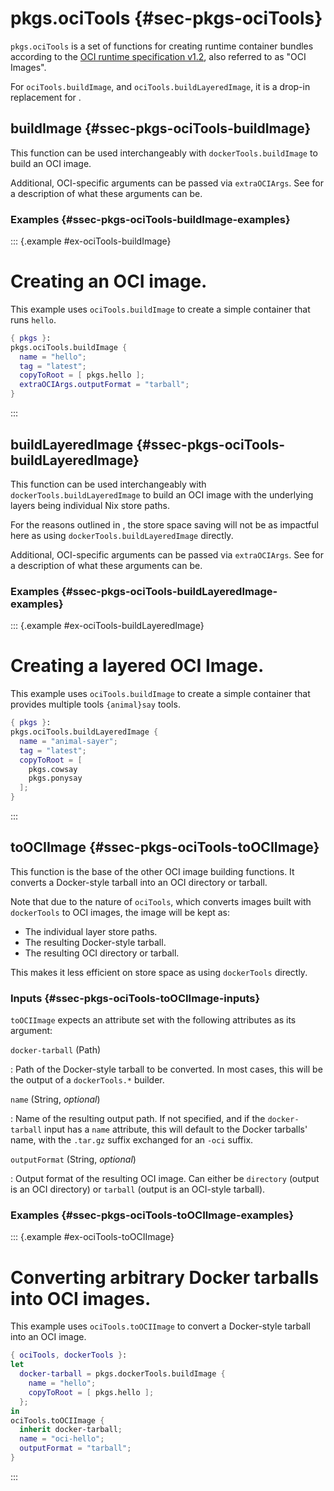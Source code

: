 # pkgs.ociTools {#sec-pkgs-ociTools}

`pkgs.ociTools` is a set of functions for creating runtime container bundles according to the [OCI runtime specification v1.2](https://opencontainers.org/posts/blog/2024-02-18-oci-runtime-spec-v1-2/),
also referred to as "OCI Images".

For `ociTools.buildImage`, and `ociTools.buildLayeredImage`, it is a drop-in replacement for [](#sec-pkgs-dockerTools).

## buildImage {#ssec-pkgs-ociTools-buildImage}

This function can be used interchangeably with `dockerTools.buildImage` to build an OCI image.

Additional, OCI-specific arguments can be passed via `extraOCIArgs`. See [](#ssec-pkgs-ociTools-toOCIImage) for a description of what these arguments can be.

### Examples {#ssec-pkgs-ociTools-buildImage-examples}

::: {.example #ex-ociTools-buildImage}
# Creating an OCI image.

This example uses `ociTools.buildImage` to create a simple container that runs `hello`.

```nix
{ pkgs }:
pkgs.ociTools.buildImage {
  name = "hello";
  tag = "latest";
  copyToRoot = [ pkgs.hello ];
  extraOCIArgs.outputFormat = "tarball";
}
```
:::

## buildLayeredImage {#ssec-pkgs-ociTools-buildLayeredImage}

This function can be used interchangeably with `dockerTools.buildLayeredImage` to build an OCI image with the underlying layers being individual Nix store paths.

For the reasons outlined in [](#ssec-pkgs-ociTools-toOCIImage), the store space saving will not be as impactful here as using `dockerTools.buildLayeredImage` directly.

Additional, OCI-specific arguments can be passed via `extraOCIArgs`. See [](#ssec-pkgs-ociTools-toOCIImage) for a description of what these arguments can be.

### Examples {#ssec-pkgs-ociTools-buildLayeredImage-examples}

::: {.example #ex-ociTools-buildLayeredImage}
# Creating a layered OCI Image.

This example uses `ociTools.buildImage` to create a simple container that provides multiple tools `{animal}say` tools.

```nix
{ pkgs }:
pkgs.ociTools.buildLayeredImage {
  name = "animal-sayer";
  tag = "latest";
  copyToRoot = [
    pkgs.cowsay
    pkgs.ponysay
  ];
}
```
:::

## toOCIImage {#ssec-pkgs-ociTools-toOCIImage}

This function is the base of the other OCI image building functions. It converts a Docker-style tarball into an OCI directory or tarball.

Note that due to the nature of `ociTools`, which converts images built with `dockerTools` to OCI images, the image will be kept as:

- The individual layer store paths.
- The resulting Docker-style tarball.
- The resulting OCI directory or tarball.

This makes it less efficient on store space as using `dockerTools` directly.

### Inputs {#ssec-pkgs-ociTools-toOCIImage-inputs}

`toOCIImage` expects an attribute set with the following attributes as its argument:

`docker-tarball` (Path)

: Path of the Docker-style tarball to be converted. In most cases, this will be the
  output of a `dockerTools.*` builder.

`name` (String, _optional_)

: Name of the resulting output path. If not specified, and if the `docker-tarball` input has a `name`
  attribute, this will default to the Docker tarballs' name, with the `.tar.gz` suffix exchanged
  for an `-oci` suffix.

`outputFormat` (String, _optional_)

: Output format of the resulting OCI image. Can either be `directory` (output is an OCI directory) or
  `tarball` (output is an OCI-style tarball).

### Examples {#ssec-pkgs-ociTools-toOCIImage-examples}

::: {.example #ex-ociTools-toOCIImage}
# Converting arbitrary Docker tarballs into OCI images.

This example uses `ociTools.toOCIImage` to convert a Docker-style tarball into an OCI image.

```nix
{ ociTools, dockerTools }:
let
  docker-tarball = pkgs.dockerTools.buildImage {
    name = "hello";
    copyToRoot = [ pkgs.hello ];
  };
in
ociTools.toOCIImage {
  inherit docker-tarball;
  name = "oci-hello";
  outputFormat = "tarball";
}
```
:::
